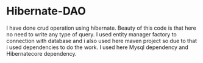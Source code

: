 # Hibernate-DAO
I have done crud operation using hibernate. Beauty of this code is that here no need to write any type of query. I used entity manager factory to connection with database and i also used here maven project so due to that i used dependencies to do the work. I used here Mysql dependency and Hibernatecore dependency.

